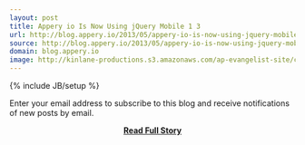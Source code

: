 ```yaml
---
layout: post
title: Appery io Is Now Using jQuery Mobile 1 3
url: http://blog.appery.io/2013/05/appery-io-is-now-using-jquery-mobile-1-3/
source: http://blog.appery.io/2013/05/appery-io-is-now-using-jquery-mobile-1-3/
domain: blog.appery.io
image: http://kinlane-productions.s3.amazonaws.com/ap-evangelist-site/curated/screenshots/8543_blog_appery_io.png
---
```

{% include JB/setup %}<p>Enter your email address to subscribe to this blog and receive notifications of new posts by email.</p>
<center><p><a href="http://blog.appery.io/2013/05/appery-io-is-now-using-jquery-mobile-1-3/" style='padding:25px; font-sze:18px; font-weight: bold;'>Read Full Story</a></p></center>
